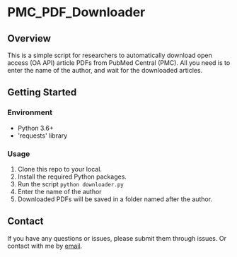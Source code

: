# PMC_PDF_Downloader

## Overview
This is a simple script for researchers to automatically download open access (OA API) article PDFs from PubMed Central (PMC).
All you need is to enter the name of the author, and wait for the downloaded articles.

## Getting Started

### Environment

- Python 3.6+
- 'requests' library

### Usage
1. Clone this repo to your local.
2. Install the required Python packages.
3. Run the script
`python downloader.py`
4. Enter the name of the author
5. Downloaded PDFs will be saved in a folder named after the author.

## Contact
If you have any questions or issues, please submit them through issues.
Or contact with me by [email](121090517@link.cuhk.edu.cn).
